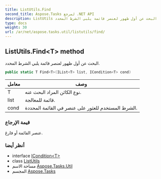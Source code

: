 ```yaml
---
title: ListUtils.Find
second_title: Aspose.Tasks لمرجع .NET API
description: ListUtils طريقة. البحث عن أول ظهور لعنصر قائمة يلبي الشرط المحدد.
type: docs
weight: 30
url: /ar/net/aspose.tasks.util/listutils/find/
---
```

## ListUtils.Find&lt;T&gt; method

البحث عن أول ظهور لعنصر قائمة يلبي الشرط المحدد.

```csharp
public static T Find<T>(IList<T> list, ICondition<T> cond)
```

| معامل | وصف |
| --- | --- |
| T | نوع الكائن المراد البحث عنه. |
| list | قائمة للمعالجة. |
| cond | الشرط المستخدم للعثور على عنصر في القائمة المحددة. |

### قيمة الإرجاع

عنصر القائمة أو فارغ.

### أنظر أيضا

* interface [ICondition&lt;T&gt;](../../icondition-1/)
* class [ListUtils](../)
* مساحة الاسم [Aspose.Tasks.Util](../../listutils/)
* المجسم [Aspose.Tasks](../../../)


